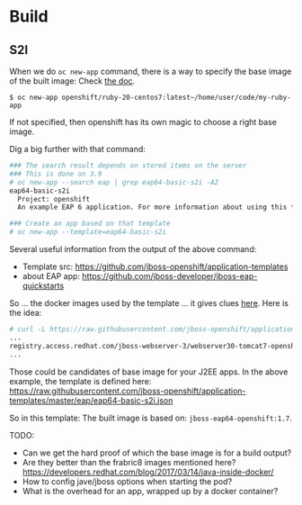# Build

## S2I
When we do <code>oc new-app</code> command, there is a way to specify the base image of the built image: Check [the doc](https://docs.openshift.com/container-platform/3.7/dev_guide/application_lifecycle/new_app.html#specifying-source-code).

```
$ oc new-app openshift/ruby-20-centos7:latest~/home/user/code/my-ruby-app
```

If not specified, then openshift has its own magic to choose a right base image.

Dig a big further with that command:

```sh
### The search result depends on stored items on the server
### This is done on 3.9
# oc new-app --search eap | grep eap64-basic-s2i -A2
eap64-basic-s2i
  Project: openshift
  An example EAP 6 application. For more information about using this template, see https://github.com/jboss-openshift/application-templates.

### Create an app based on that template
# oc new-app --template=eap64-basic-s2i

```

Several useful information from the output of the above command:

* Template src: https://github.com/jboss-openshift/application-templates
* about EAP app: https://github.com/jboss-developer/jboss-eap-quickstarts

So ... the docker images used by the template ... it gives clues [here](https://github.com/jboss-openshift/application-templates#common-image-repositories). Here is the idea:

```sh
# curl -L https://raw.githubusercontent.com/jboss-openshift/application-templates/master/jboss-image-streams.json | grep from  -A2
...
registry.access.redhat.com/jboss-webserver-3/webserver30-tomcat7-openshift:1.3
...
```

Those could be candidates of base image for your J2EE apps. In the above example, the template is defined here: https://raw.githubusercontent.com/jboss-openshift/application-templates/master/eap/eap64-basic-s2i.json

So in this template:
The built image is based on: <code>jboss-eap64-openshift:1.7</code>.

TODO: 

* Can we get the hard proof of which the base image is for a build output?
* Are they better than the frabric8 images mentioned here? https://developers.redhat.com/blog/2017/03/14/java-inside-docker/
* How to config jave/jboss options when starting the pod?
* What is the overhead for an app, wrapped up by a docker container?


